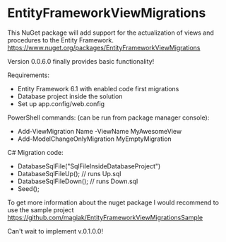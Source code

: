 # EntityFrameworkViewMigrations

This NuGet package will add support for the actualization of views and procedures to the Entity Framework.
https://www.nuget.org/packages/EntityFrameworkViewMigrations

Version 0.0.6.0 finally provides basic functionality!

Requirements:

- Entity Framework 6.1 with enabled code first migrations
- Database project inside the solution
- Set up app.config/web.config

PowerShell commands: (can be run from package manager console):

- Add-ViewMigration Name -ViewName MyAwesomeView
- Add-ModelChangeOnlyMigration MyEmptyMigration

C# Migration code:

- DatabaseSqlFile("SqlFileInsideDatabaseProject")
- DatabaseSqlFileUp(); // runs Up.sql
- DatabaseSqlFileDown(); // runs Down.sql
- Seed();


To get more information about the nuget package I would recommend to use the sample project
https://github.com/magiak/EntityFrameworkViewMigrationsSample

Can't wait to implement v.0.1.0.0! 
